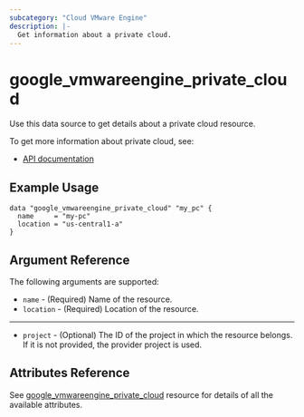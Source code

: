 ```yaml
---
subcategory: "Cloud VMware Engine"
description: |-
  Get information about a private cloud.
---
```


# google_vmwareengine_private_cloud

Use this data source to get details about a private cloud resource.

To get more information about private cloud, see:
* [API documentation](https://cloud.google.com/vmware-engine/docs/reference/rest/v1/projects.locations.privateClouds)

## Example Usage

```hcl
data "google_vmwareengine_private_cloud" "my_pc" {
  name     = "my-pc"
  location = "us-central1-a"
}
```

## Argument Reference

The following arguments are supported:

* `name` - (Required) Name of the resource.
* `location` - (Required) Location of the resource.

- - -

* `project` - (Optional) The ID of the project in which the resource belongs. If it
    is not provided, the provider project is used.

## Attributes Reference

See [google_vmwareengine_private_cloud](https://registry.terraform.io/providers/hashicorp/google/latest/docs/resources/vmwareengine_private_cloud#attributes-reference) resource for details of all the available attributes.